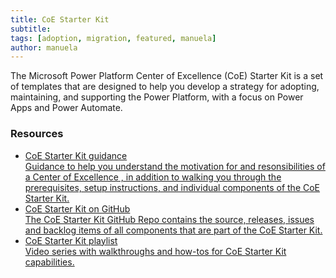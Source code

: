 ```yaml
---
title: CoE Starter Kit
subtitle: 
tags: [adoption, migration, featured, manuela]
author: manuela
---
```

The Microsoft Power Platform Center of Excellence (CoE) Starter Kit is a set of templates that are designed to help you develop a strategy for adopting, maintaining, and supporting the Power Platform, with a focus on Power Apps and Power Automate.

### Resources
<div>
    <ul class="uk-nav uk-nav-secondary">
        <li class="uk-active"><a href="https://aka.ms/CoEStarterKit"><div>CoE Starter Kit guidance<div class="uk-nav-subtitle">Guidance to help you understand the motivation for and resonsibilities of a Center of Excellence , in addition to walking you through the prerequisites, setup instructions, and individual components of the CoE Starter Kit.</div></div></a></li>
        <li class="uk-active"><a href="https://github.com/microsoft/coe-starter-kit"><div>CoE Starter Kit on GitHub<div class="uk-nav-subtitle">The CoE Starter Kit GitHub Repo contains the source, releases, issues and backlog items of all components that are part of the CoE Starter Kit.</div></div></a></li>
        <li class="uk-active"><a href="https://aka.ms/coekitvideos"><div>CoE Starter Kit playlist<div class="uk-nav-subtitle">Video series with walkthroughs and how-tos for CoE Starter Kit capabilities. </div></div></a></li>
    </ul>
</div>

<!-- layout: forward
target: https://learn.microsoft.com/en-us/power-platform/guidance/coe/starter-kit -->